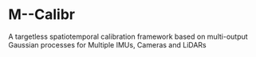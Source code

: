 # M--Calibr
A targetless spatiotemporal calibration framework based on multi-output Gaussian processes for Multiple IMUs, Cameras and LiDARs
